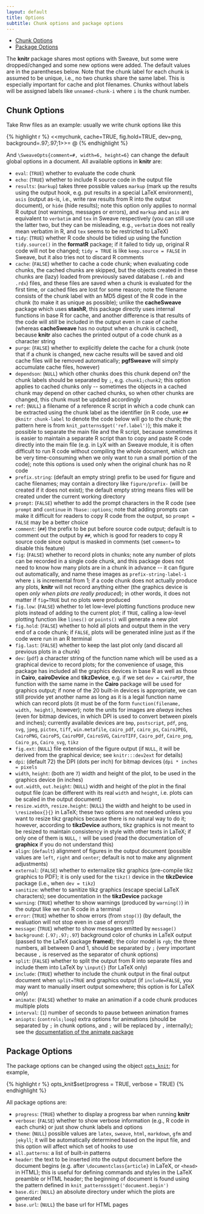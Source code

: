```yaml
---
layout: default
title: Options
subtitle: Chunk options and package options
---
```


- [Chunk Options](#chunk_options)
- [Package Options](#package_options)

The **knitr** package shares most options with Sweave, but some were dropped/changed and some new options were added. The default values are in the parentheses below. Note that the chunk label for each chunk is assumed to be unique, i.e., no two chunks share the same label. This is especially important for cache and plot filenames. Chunks without labels will be assigned labels like `unnamed-chunk-i` where `i` is the chunk number.

## Chunk Options <a id="chunk_options"></a>

Take Rnw files as an example: usually we write chunk options like this

{% highlight r %}
<<mychunk, cache=TRUE, fig.hold=TRUE, dev=png, background=.97;.97;1>>=
@
{% endhighlight %}

And `\SweaveOpts{comment=#, width=6, height=6}` can change the default global options in a document. All available options in **knitr** are:

- `eval`: (`TRUE`) whether to evaluate the code chunk
- `echo`: (`TRUE`) whether to include R source code in the output file
- `results`: (`markup`) takes three possible values `markup` (mark up the results using the output hook, e.g. put results in a special LaTeX environment), `asis` (output as-is, i.e., write raw results from R into the output document), or `hide` (hide results); note this option only applies to normal R output (not warnings, messages or errors), and `markup` and `asis` are equivalent to `verbatim` and `tex` in Sweave respectively (you can still use the latter two, but they can be misleading, e.g., `verbatim` does not really mean verbatim in R, and `tex` seems to be restricted to LaTeX)
- `tidy`: (`TRUE`) whether R code should be tidied up using the function `tidy.source()` in the **formatR** package; if it failed to tidy up, original R code will not be changed; `tidy = TRUE` is like `keep.source = FALSE` in Sweave, but it also tries not to discard R comments
- `cache`: (`FALSE`) whether to cache a code chunk; when evaluating code chunks, the cached chunks are skipped, but the objects created in these chunks are (lazy) loaded from previously saved database (`.rdb` and `.rdx`) files, and these files are saved when a chunk is evaluated for the first time, or cached files are lost for some reason; note the filename consists of the chunk label with an MD5 digest of the R code in the chunk (to make it as unique as possible); unlike the **cacheSweave** package which uses **stashR**, this package directly uses internal functions in base R for cache, and another difference is that results of the code will *still* be included in the output even in case of cache (whereas **cacheSweave** has no output when a chunk is cached), because **knitr** also caches the printed output of a code chunk as a character string
- `purge`: (`FALSE`) whether to explicitly delete the cache for a chunk (note that if a chunk is changed, new cache results will be saved and old cache files will be removed automatically; **pgfSweave** will simply accumulate cache files, however)
- `dependson`: (`NULL`) which other chunks does this chunk depend on? the chunk labels should be separated by `;`, e.g. `chunk1;chunk2`; this option applies to cached chunks only -- sometimes the objects in a cached chunk may depend on other cached chunks, so when other chunks are changed, this chunk must be updated accordingly
- `ref`: (`NULL`) a filename of a reference R script in which a code chunk can be extracted using the chunk label as the identifier (in R code, use `## @knitr chunk-label` to denote the code below will go to the chunk; the pattern here is from `knit_patterns$get('ref.label')`); this make it possible to separate the main file and the R script, because sometimes it is easier to maintain a separate R script than to copy and paste R code directly into the main file (e.g. in LyX with an Sweave module, it is often difficult to run R code without compiling the whole document, which can be very time-consuming when we only want to run a small portion of the code); note this options is used only when the original chunk has no R code
- `prefix.string`: (default an empty string) prefix to be used for figure and cache filenames; may contain a directory like `figure/prefix-` (will be created if it does not exist); the default empty string means files will be created under the current working directory
- `prompt`: (`FALSE`) whether to add the prompt characters in the R code (see `prompt` and `continue` in `?base::options`; note that adding prompts can make it difficult for readers to copy R code from the output, so `prompt = FALSE` may be a better choice
- `comment`: (`##`) the prefix to be put before source code output; default is to comment out the output by `##`, which is good for readers to copy R source code since output is masked in comments (set `comment=` to disable this feature)
- `fig`: (`FALSE`) whether to record plots in chunks; note any number of plots can be recorded in a single code chunk, and this package does not need to know how many plots are in a chunk in advance -- it can figure out automatically, and name these images as `prefix-string-label-i` where `i` is incremental from 1; if a code chunk does not actually produce any plots, **knitr** will not record anything either (the graphics device is open *only when plots are really produced*); in other words, it does not matter if `fig=TRUE` but no plots were produced
- `fig.low`: (`FALSE`) whether to let low-level plotting functions produce new plots instead of adding to the current plot; if `TRUE`, calling a low-level plotting function like `lines()` or `points()` will generate a new plot
- `fig.hold`: (`FALSE`) whether to hold all plots and output them in the very end of a code chunk; if `FALSE`, plots will be generated inline just as if the code were run in an R terminal
- `fig.last`: (`FALSE`) whether to keep the last plot only (and discard all previous plots in a chunk)
- `dev`: (`pdf`) a character string of the function name which will be used as a graphical device to record plots; for the convenience of usage, this package has included all the graphics devices in base R as well as those in **Cairo**, **cairoDevice** and **tikzDevice**, e.g. if we set `dev = CairoPDF`, the function with the same name in the **Cairo** package will be used for graphics output; if none of the 20 built-in devices is appropriate, we can still provide yet another name as long as it is a legal function name which can record plots (it must be of the form `function(filename, width, height)`, however); note the units for images are *always* inches (even for bitmap devices, in which DPI is used to convert between pixels and inches); currently available devices are `bmp`, `postscript`, `pdf`, `png`, `svg`, `jpeg`, `pictex`, `tiff`, `win.metafile`, `cairo_pdf`, `cairo_ps`, `CairoJPEG`, `CairoPNG`, `CairoPS`, `CairoPDF`, `CairoSVG`, `CairoTIFF`, `Cairo_pdf`, `Cairo_png`, `Cairo_ps`, `Cairo_svg`, `tikz`
- `fig.ext`: (`NULL`) file extension of the figure output (if `NULL`, it will be derived from the graphical device; see `knitr:::dev2ext` for details)
- `dpi`: (default 72) the DPI (dots per inch) for bitmap devices (`dpi * inches = pixels`
- `width`, `height`: (both are `7`) width and height of the plot, to be used in the graphics device (in inches)
- `out.width`, `out.height`: (`NULL`) width and height of the plot in the final output file (can be different with its real `width` and `height`, i.e. plots can be scaled in the output document)
- `resize.width`, `resize.height`: (`NULL`) the width and height to be used in `\resizebox{}{}` in LaTeX; these two options are not needed unless you want to resize tikz graphics because there is no natural way to do it; however, according to **tikzDevice** authors, tikz graphics is not meant to be resized to maintain consistency in style with other texts in LaTeX; if only one of them is `NULL`, `!` will be used (read the documentation of **graphicx** if you do not understand this)
- `align`: (`default`) alignment of figures in the output document (possible values are `left`, `right` and `center`; default is not to make any alignment adjustments)
- `external`: (`FALSE`) whether to externalize tikz graphics (pre-compile tikz graphics to PDF); it is only used for the `tikz()` device in the **tikzDevice** package (i.e., when `dev = tikz`)
- `sanitize`: whether to sanitize tikz graphics (escape special LaTeX characters); see documentation in the **tikzDevice** package
- `warning`: (`TRUE`) whether to show warnings (produced by `warning()`) in the output like we run R code in a terminal
- `error`: (`TRUE`) whether to show errors (from `stop()`) (by default, the evaluation will not stop even in case of errors!!)
- `message`: (`TRUE`) whether to show messages emitted by `message()`
- `background`: (`.97;.97;.97`) background color of chunks in LaTeX output (passed to the LaTeX package **framed**); the color model is `rgb`; the three numbers, all between 0 and 1, should be separated by `;` (very important because `,` is reserved as the separator of chunk options)
- `split`: (`FALSE`) whether to split the output from R into separate files and include them into LaTeX by `\input{}` (for LaTeX only)
- `include`: (`TRUE`) whether to include the chunk output in the final output document when `split=TRUE` and graphics output (if `include=FALSE`, you may want to manually insert output somewhere; this option is for LaTeX only)
- `animate`: (`FALSE`) whether to make an animation if a code chunk produces multiple plots
- `interval`: (`1`) number of seconds to pause between animation frames
- `aniopts`: (`controls;loop`) extra options for animations (should be separated by `;` in chunk options, and `;` will be replaced by `,` internally); see the [documentation of the animate package](http://www.ctan.org/tex-archive/macros/latex/contrib/animate)

## Package Options <a id="package_options"></a>

The package options can be changed using the object [`opts_knit`](objects); for example,

{% highlight r %}
opts_knit$set(progress = TRUE, verbose = TRUE)
{% endhighlight %}

All package options are:

- `progress`: (`TRUE`) whether to display a progress bar when running **knitr**
- `verbose`: (`FALSE`) whether to show verbose information (e.g., R code in each chunk) or just show chunk labels and options
- `theme`: (`NULL`) possible values are `latex`, `sweave`, `html`, `markdown`, `gfm` and `jekyll`; it will be automatically determined based on the input file, and this option will affect which set of hooks to use
- `all.patterns`: a list of built-in patterns
- `header`: the text to be inserted into the output document before the document begins (e.g. after `\documentclass{article}` in LaTeX, or `<head>` in HTML); this is useful for defining commands and styles in the LaTeX preamble or HTML header; the beginning of document is found using the pattern defined in `knit_patternss$get('document.begin')`
- `base.dir`: (`NULL`) an absolute directory under which the plots are generated
- `base.url`: (`NULL`) the base url for HTML pages
